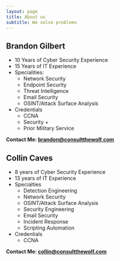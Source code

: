 ```yaml
---
layout: page
title: About us
subtitle: We solve problems
---
```


## Brandon Gilbert

- 10 Years of Cyber Security Experience
- 15 Years of IT Experience
- Specialities:
  - Network Security
  - Endpoint Security
  - Threat Intelligence
  - Email Security
  - OSINT/Attack Surface Analysis
- Credentials
  - CCNA
  - Security +
  - Prior Military Service

**Contact Me: brandon@consultthewolf.com**


## Collin Caves

-  8 years of Cyber Security Experience
-  13 years of IT Experience 
- Specialties
  - Detection Engineering
  - Network Security
  - OSINT/Attack Surface Analysis
  - Security Engineering
  - Email Security
  - Incident Response
  - Scripting Automation
- Credentials
  - CCNA

**Contact Me: collin@consultthewolf.com**
